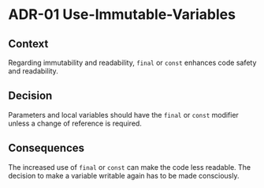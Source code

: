 # ADR-01 Use-Immutable-Variables

## Context

Regarding immutability and readability, `final` or `const` enhances code safety and readability.

## Decision

Parameters and local variables should have the `final` or `const` modifier unless a change of reference is required.

## Consequences

The increased use of `final` or `const` can make the code less readable.
The decision to make a variable writable again has to be made consciously.
